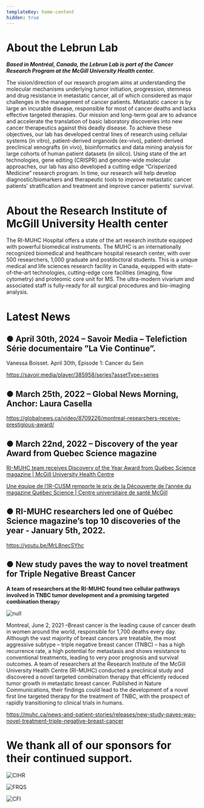 ```yaml
---
templateKey: home-content
hidden: true
---
```

# About the Lebrun Lab

_**Based in Montréal, Canada, the Lebrun Lab is part of the Cancer Research Program at the McGill University Health center.**_

The vision/direction of our research program aims at understanding the molecular mechanisms underlying tumor initiation, progression, stemness and drug resistance in metastatic cancer, all of which considered as major challenges in the management of cancer patients. Metastatic cancer is by large an incurable disease, responsible for most of cancer deaths and lacks effective targeted therapies. Our mission and long-term goal are to advance and accelerate the translation of basic laboratory discoveries into new cancer therapeutics against this deadly disease. To achieve these objectives, our lab has developed central lines of research using cellular systems (in vitro), patient-derived organoids (ex-vivo), patient-derived preclinical xenografts (in vivo), bioinformatics and data mining analysis for large cohorts of human patient datasets (in silico). Using state of the art technologies, gene editing (CRISPR) and genome-wide molecular approaches, our lab has also developed a cutting edge “Crisperized Medicine” research program. In time, our research will help develop diagnostic/biomarkers and therapeutic tools to improve metastatic cancer patients’ stratification and treatment and improve cancer patients’ survival.

# About the Research Institute of McGill University Health center

The RI-MUHC Hospital offers a state of the art research institute equipped with powerful biomedical instruments. The MUHC is an internationally recognized biomedical and healthcare hospital research center, with over 500 researchers, 1,000 graduate and postdoctoral students. This is a unique medical and life sciences research facility in Canada, equipped with state-of-the-art technologies, cutting-edge core facilities (imaging, flow cytometry) and proteomic core unit for MS. The ultra-modern vivarium and associated staff is fully-ready for all surgical procedures and bio-imaging analysis.

# Latest News

## ● April 30th, 2024 – Savoir Media – Telefiction Série documentaire ”La Vie Continue”.

Vanessa Boisset. April 30th, Episode 1: Cancer du Sein

https://savoir.media/player/385958/series?assetType=series

## ● March 25th, 2022 – Global News Morning, Anchor: Laura Casella

<https://globalnews.ca/video/8709226/montreal-researchers-receive-prestigious-award/>

## ● March 22nd, 2022 – Discovery of the year Award from Quebec Science magazine

[RI-MUHC team receives Discovery of the Year Award from Québec Science magazine | McGill University Health Centre](https://muhc.ca/news-and-patient-stories/news/ri-muhc-team-receives-discovery-year-award-quebec-science-magazine)

[Une équipe de l’IR-CUSM remporte le prix de la Découverte de l’année du magazine Québec Science | Centre universitaire de santé McGill](https://cusm.ca/nouvelles-et-histoires/nouvelles/une-equipe-de-lir-cusm-remporte-le-prix-de-la-decouverte-de-lannee)

## ● RI-MUHC researchers led one of Québec Science magazine’s top 10 discoveries of the year - January 5th, 2022.

https://youtu.be/MrL8necSYhc

## ● **New study paves the way to novel treatment for Triple Negative Breast Cancer**

**A team of researchers at the RI-MUHC found two cellular pathways involved in TNBC tumor development and a promising targeted combination therap**y

![null](/img/screenshot-73-.png)

Montreal, June 2, 2021 –Breast cancer is the leading cause of cancer death in women around the world, responsible for 1,700 deaths every day. Although the vast majority of breast cancers are treatable, the most aggressive subtype – triple negative breast cancer (TNBC) – has a high recurrence rate, a high potential for metastasis and shows resistance to conventional treatments, leading to very poor prognosis and survival outcomes. A team of researchers at the Research Institute of the McGill University Health Centre (RI-MUHC) conducted a preclinical study and discovered a novel targeted combination therapy that efficiently reduced tumor growth in metastatic breast cancer. Published in Nature Communications, their findings could lead to the development of a novel first line targeted therapy for the treatment of TNBC, with the prospect of rapidly transitioning to clinical trials in humans.

<https://muhc.ca/news-and-patient-stories/releases/new-study-paves-way-novel-treatment-triple-negative-breast-cancer>

# We thank all of our sponsors for their continued support.

![CIHR](/img/cihr.jpg)

![FRQS](/img/frqs.jpg)

![CFI](/img/cfi.png)
